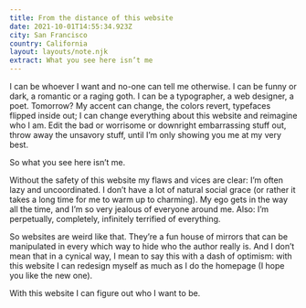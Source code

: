 ```yaml
---
title: From the distance of this website
date: 2021-10-01T14:55:34.923Z
city: San Francisco
country: California
layout: layouts/note.njk
extract: What you see here isn’t me
---
```


I can be whoever I want and no-one can tell me otherwise. I can be funny or dark, a romantic or a raging goth. I can be a typographer, a web designer, a poet. Tomorrow? My accent can change, the colors revert, typefaces flipped inside out; I can change everything about this website and reimagine who I am. Edit the bad or worrisome or downright embarrassing stuff out, throw away the unsavory stuff, until I’m only showing you me at my very best.

So what you see here isn’t me.

Without the safety of this website my flaws and vices are clear: I’m often lazy and uncoordinated. I don’t have a lot of natural social grace (or rather it takes a long time for me to warm up to charming). My ego gets in the way all the time, and I’m so very jealous of everyone around me. Also: I’m perpetually, completely, infinitely terrified of everything.

So websites are weird like that. They’re a fun house of mirrors that can be manipulated in every which way to hide who the author really is. And I don’t mean that in a cynical way, I mean to say this with a dash of optimism: with this website I can redesign myself as much as I do the homepage (I hope you like the new one).

With this website I can figure out who I want to be.
